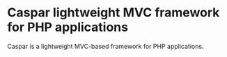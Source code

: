 Caspar lightweight MVC framework for PHP applications
=====================================================

Caspar is a lightweight MVC-based framework for PHP applications. 
